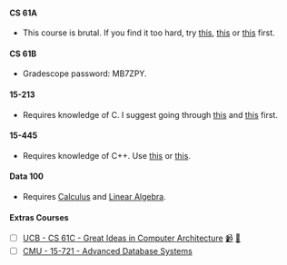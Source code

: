 #### CS 61A

- This course is brutal. If you find it too hard, try [this](https://programming-23.mooc.fi/), [this](https://cs50.harvard.edu/x/2023/) or [this](https://htdp.org/) first.
 
#### CS 61B

-  Gradescope password: MB7ZPY.

#### 15-213

- Requires knowledge of C. I suggest going through [this](http://knking.com/books/c2/index.html) and [this](https://link.springer.com/book/10.1007/978-3-030-54256-6) first.

#### 15-445

- Requires knowledge of C++. Use [this](https://www.learncpp.com/) or [this](https://en.cppreference.com/w/).

#### Data 100

- Requires [Calculus](https://www.cengage.uk/c/calculus-early-transcendentals-metric-edition-9e-stewart-clegg-watson/9780357113516/) and [Linear Algebra](https://math.mit.edu/~gs/linearalgebra/ila6/indexila6.html).

#### Extras Courses

- [ ] [UCB - CS 61C - Great Ideas in Computer Architecture](https://inst.eecs.berkeley.edu/~cs61c/fa22/) [📹](https://www.bilibili.com/video/BV1Se411c766/) [🥼](https://github.com/orgs/61c-teach/repositories)
- [ ] [CMU - 15-721 - Advanced Database Systems](https://15721.courses.cs.cmu.edu/spring2023/)
